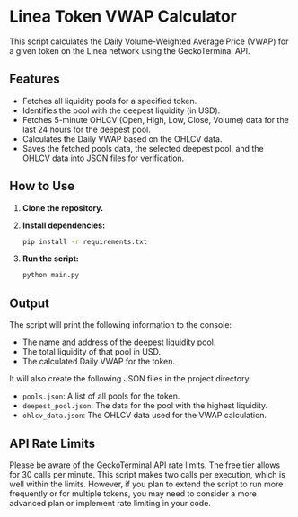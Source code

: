# Linea Token VWAP Calculator

This script calculates the Daily Volume-Weighted Average Price (VWAP) for a given token on the Linea network using the GeckoTerminal API.

## Features

- Fetches all liquidity pools for a specified token.
- Identifies the pool with the deepest liquidity (in USD).
- Fetches 5-minute OHLCV (Open, High, Low, Close, Volume) data for the last 24 hours for the deepest pool.
- Calculates the Daily VWAP based on the OHLCV data.
- Saves the fetched pools data, the selected deepest pool, and the OHLCV data into JSON files for verification.

## How to Use

1. **Clone the repository.**

2. **Install dependencies:**
   ```bash
   pip install -r requirements.txt
   ```

3. **Run the script:**
   ```bash
   python main.py
   ```

## Output

The script will print the following information to the console:
- The name and address of the deepest liquidity pool.
- The total liquidity of that pool in USD.
- The calculated Daily VWAP for the token.

It will also create the following JSON files in the project directory:
- `pools.json`: A list of all pools for the token.
- `deepest_pool.json`: The data for the pool with the highest liquidity.
- `ohlcv_data.json`: The OHLCV data used for the VWAP calculation.

## API Rate Limits

Please be aware of the GeckoTerminal API rate limits. The free tier allows for 30 calls per minute. This script makes two calls per execution, which is well within the limits. However, if you plan to extend the script to run more frequently or for multiple tokens, you may need to consider a more advanced plan or implement rate limiting in your code.
